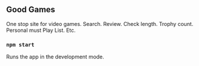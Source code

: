 ## Good Games

One stop site for video games. Search. Review. Check length. Trophy count. Personal must Play List. Etc.

### `npm start`

Runs the app in the development mode.<br />
